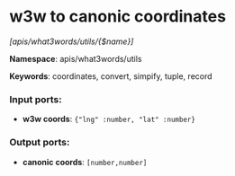 # w3w to canonic coordinates

_[apis/what3words/utils/{$name}]_

__Namespace__: apis/what3words/utils

__Keywords__: coordinates, convert, simpify, tuple, record

### Input ports:

* __w3w coords__: ` {"lng" :number, "lat" :number} `

### Output ports:

* __canonic coords__: ` [number,number] `

